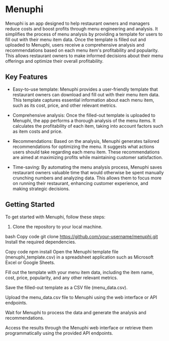 # Menuphi
Menuphi is an app designed to help restaurant owners and managers reduce costs and boost profits through menu engineering and analysis. It simplifies the process of menu analysis by providing a template for users to fill out with their menu item data. Once the template is filled out and uploaded to Menuphi, users receive a comprehensive analysis and recommendations based on each menu item's profitability and popularity. This allows restaurant owners to make informed decisions about their menu offerings and optimize their overall profitability.

## Key Features
- Easy-to-use template: Menuphi provides a user-friendly template that restaurant owners can download and fill out with their menu item data. This template captures essential information about each menu item, such as its cost, price, and other relevant metrics.

- Comprehensive analysis: Once the filled-out template is uploaded to Menuphi, the app performs a thorough analysis of the menu items. It calculates the profitability of each item, taking into account factors such as item costs and price.

- Recommendations: Based on the analysis, Menuphi generates tailored recommendations for optimizing the menu. It suggests what actions users should take regarding each menu item. These recommendations are aimed at maximizing profits while maintaining customer satisfaction.

- Time-saving: By automating the menu analysis process, Menuphi saves restaurant owners valuable time that would otherwise be spent manually crunching numbers and analyzing data. This allows them to focus more on running their restaurant, enhancing customer experience, and making strategic decisions.

## Getting Started
To get started with Menuphi, follow these steps:

1. Clone the repository to your local machine.

bash
Copy code
git clone https://github.com/your-username/menuphi.git
Install the required dependencies.

Copy code
npm install
Open the Menuphi template file (menuphi_template.csv) in a spreadsheet application such as Microsoft Excel or Google Sheets.

Fill out the template with your menu item data, including the item name, cost, price, popularity, and any other relevant metrics.

Save the filled-out template as a CSV file (menu_data.csv).

Upload the menu_data.csv file to Menuphi using the web interface or API endpoints.

Wait for Menuphi to process the data and generate the analysis and recommendations.

Access the results through the Menuphi web interface or retrieve them programmatically using the provided API endpoints.
